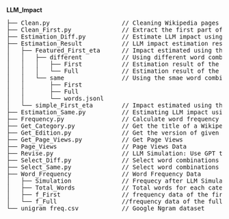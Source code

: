 **LLM_Impact**
<pre>
├── Clean.py                    // Cleaning Wikipedia pages into plain text  
├── Clean_First.py              // Extract the first part of a Wikipedia page and clean it into plain text
├── Estimation_Diff.py          // Estimate LLM impact using different combinations of words based on different categories  
├── Estimation_Result           // LLM impact estimation results  
│   ├── Featured_First_eta      // Impact estimated using the first part of the Featured Articles for LLM Simulation  
│   │   ├── different           // Using different word combinations for different categories  
│   │   │   ├── First           // Estimation result of the first part  
│   │   │   └── Full            // Estimation result of the full text  
│   │   └── same                // Using the smae word combinations  
│   │       ├── First  
│   │       ├── Full  
│   │       └── words.jsonl  
│   └── simple_First_eta        // Impact estimated using the first part of the Simple Articles for LLM Simulation  
├── Estimation_Same.py          // Estimating LLM impact using the same combination of words  
├── Frequency.py                // Calculate word frequency  
├── Get_Category.py             // Get the title of a Wikipedia page for a given category  
├── Get_Edition.py              // Get the version of given Wikipedia pages as of January 1 of each year from 2020 to 2025  
├── Get_Page_Views.py           // Get Page Views  
├── Page_Views                  // Page Views Data   
├── Revise.py                   // LLM Simulation: Use GPT to revise pages  
├── Select_Diff.py              // Select word combinations based on thresholds  
├── Select_Same.py              // Select word combinations based on thresholds (different categories produce different word combinations)  
├── Word_Frequency              // Word Frequency Data  
│   ├── Simulation              // Frequecy after LLM Simulation and the change rate  
│   ├── Total_Words             // Total words for each category  
│   ├── f_First                 // frequency data of the first part  
│   └── f_Full                  //frequency data of the full text  
└── unigram_freq.csv            // Google Ngram dataset 
</pre>